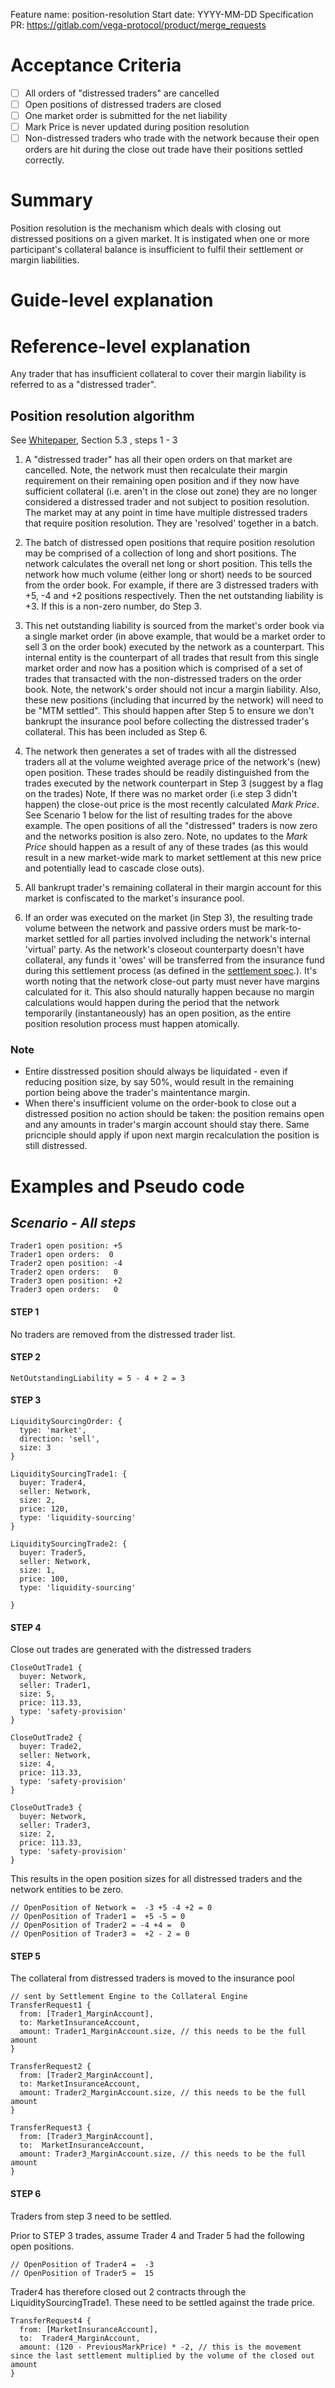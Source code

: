 Feature name: position-resolution
Start date: YYYY-MM-DD
Specification PR: https://gitlab.com/vega-protocol/product/merge_requests


# Acceptance Criteria

* [ ] All orders of "distressed traders" are cancelled
* [ ] Open positions of distressed traders are closed
* [ ] One market order is submitted for the net liability
* [ ] Mark Price is never updated during position resolution
* [ ] Non-distressed traders who trade with the network because their open orders are hit during the close out trade have their positions settled correctly.

# Summary

Position resolution is the mechanism which deals with closing out distressed positions on a given market. It is instigated when one or more participant's collateral balance is insufficient to fulfil their settlement or margin liabilities.

# Guide-level explanation

# Reference-level explanation

Any trader that has insufficient collateral to cover their margin liability is referred to as a "distressed trader".


## Position resolution algorithm

See [Whitepaper](../product/wikis/Whitepaper), Section 5.3 , steps 1 - 3

1. A "distressed trader" has all their open orders on that market are cancelled. Note, the network must then recalculate their margin requirement on their remaining open position and if they now have sufficient collateral (i.e. aren't in the close out zone) they are no longer considered a distressed trader and not subject to position resolution. The market may at any point in time have multiple distressed traders that require position resolution. They are 'resolved' together in a batch.

2. The batch of distressed open positions that require position resolution may be comprised of a collection of long and short positions. The network calculates the overall net long or short position. This tells the network how much volume (either long or short) needs to be sourced from the order book. For example, if there are 3 distressed traders with +5, -4 and +2 positions respectively.  Then the net outstanding liability is +3. If this is a non-zero number, do Step 3.

3. This net outstanding liability is sourced from the market's order book via a single market order (in above example, that would be a market order to sell 3 on the order book) executed by the network as a counterpart. This internal entity is the counterpart of all trades that result from this single market order and now has a position which is comprised of a set of trades that transacted with the non-distressed traders on the order book. Note, the network's order should not incur a margin liability. Also, these new positions (including that incurred by the network) will need to be "MTM settled". This should happen after Step 5 to ensure we don't bankrupt the insurance pool before collecting the distressed trader's collateral.  This has been included as Step 6.

4. The network then generates a set of trades with all the distressed traders all at the volume weighted average price of the network's (new) open position.   These trades should be readily  distinguished from the trades executed by the network counterpart in Step 3 (suggest by a flag on the trades)
Note, If there was no market order (i.e step 3 didn't happen) the close-out price is the most recently calculated _Mark Price_. See Scenario 1 below for the list of resulting trades for the above example. The open positions of all the "distressed" traders is now zero and the networks position is also zero. Note, no updates to the _Mark Price_ should happen as a result of any of 
these trades (as this would result in a new market-wide mark to market settlement at this new price and potentially lead to cascade close outs).

5. All bankrupt trader's remaining collateral in their margin account for this market is confiscated to the market's insurance pool.

6. If an order was executed on the market (in Step 3), the resulting trade volume between the network and passive orders must be mark-to-market settled for all parties involved including the network's internal 'virtual' party. As the network's closeout counterparty doesn't have collateral, any funds it 'owes' will be transferred from the insurance fund during this settlement process (as defined in the [settlement spec](./0003-mark-to-market-settlement.md).). It's worth noting that the network close-out party must never have margins calculated for it. This also should naturally happen because no margin calculations would happen during the period that the network temporarily (instantaneously) has an open position, as the entire position resolution process must happen atomically.

### Note

* Entire disstressed position should always be liquidated - even if reducing position size, by say 50%, would result in the remaining portion being above the trader's maintentance margin.
* When there's insufficient volume on the order-book to close out a distressed position no action should be taken: the position remains open and any amounts in trader's margin account should stay there. Same pricnciple should apply if upon next margin recalculation the position is still distressed.
  
# Examples and Pseudo code

## ***Scenario -  All steps***

```
Trader1 open position: +5
Trader1 open orders:  0
Trader2 open position: -4
Trader2 open orders:   0
Trader3 open position: +2
Trader3 open orders:   0
```

#### STEP 1
No traders are removed from the distressed trader list.

#### STEP 2

```
NetOutstandingLiability = 5 - 4 + 2 = 3
```
#### STEP 3

```
LiquiditySourcingOrder: {
  type: 'market',
  direction: 'sell',
  size: 3 
}

LiquiditySourcingTrade1: {
  buyer: Trader4,
  seller: Network,
  size: 2,
  price: 120,
  type: 'liquidity-sourcing'
}

LiquiditySourcingTrade2: {
  buyer: Trader5,
  seller: Network,
  size: 1,
  price: 100,
  type: 'liquidity-sourcing'

}

```

#### STEP 4

Close out trades are generated with the distressed traders

```
CloseOutTrade1 {
  buyer: Network,
  seller: Trader1,
  size: 5,
  price: 113.33,
  type: 'safety-provision'  
}

CloseOutTrade2 {
  buyer: Trade2,
  seller: Network,
  size: 4,
  price: 113.33,
  type: 'safety-provision'   
}

CloseOutTrade3 {
  buyer: Network,
  seller: Trader3,
  size: 2,
  price: 113.33,
  type: 'safety-provision'   
}
```

This results in the open position sizes for all distressed traders and the network entities to be zero.

```
// OpenPosition of Network =  -3 +5 -4 +2 = 0
// OpenPosition of Trader1 =  +5 -5 = 0
// OpenPosition of Trader2 = -4 +4 =  0
// OpenPosition of Trader3 =  +2 - 2 = 0
```

#### STEP 5

The collateral from distressed traders is moved to the insurance pool

```
// sent by Settlement Engine to the Collateral Engine
TransferRequest1 {
  from: [Trader1_MarginAccount], 
  to: MarketInsuranceAccount,
  amount: Trader1_MarginAccount.size, // this needs to be the full amount
}

TransferRequest2 {
  from: [Trader2_MarginAccount],
  to: MarketInsuranceAccount, 
  amount: Trader2_MarginAccount.size, // this needs to be the full amount
}

TransferRequest3 {
  from: [Trader3_MarginAccount],
  to:  MarketInsuranceAccount, 
  amount: Trader3_MarginAccount.size, // this needs to be the full amount
}
```

#### STEP 6

Traders from step 3 need to be settled.

Prior to STEP 3 trades, assume Trader 4 and Trader 5 had the following open positions.

```
// OpenPosition of Trader4 =  -3
// OpenPosition of Trader5 =  15
```

Trader4 has therefore closed out 2 contracts through the LiquiditySourcingTrade1. These need to be settled against the trade price.

```
TransferRequest4 {
  from: [MarketInsuranceAccount],
  to:  Trader4_MarginAccount, 
  amount: (120 - PreviousMarkPrice) * -2, // this is the movement since the last settlement multiplied by the volume of the closed out amount
}

```